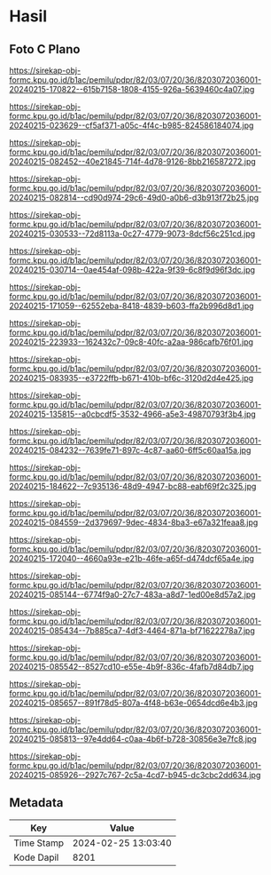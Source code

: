 # Hasil

## Foto C Plano

https://sirekap-obj-formc.kpu.go.id/b1ac/pemilu/pdpr/82/03/07/20/36/8203072036001-20240215-170822--615b7158-1808-4155-926a-5639460c4a07.jpg

https://sirekap-obj-formc.kpu.go.id/b1ac/pemilu/pdpr/82/03/07/20/36/8203072036001-20240215-023629--cf5af371-a05c-4f4c-b985-824586184074.jpg

https://sirekap-obj-formc.kpu.go.id/b1ac/pemilu/pdpr/82/03/07/20/36/8203072036001-20240215-082452--40e21845-714f-4d78-9126-8bb216587272.jpg

https://sirekap-obj-formc.kpu.go.id/b1ac/pemilu/pdpr/82/03/07/20/36/8203072036001-20240215-082814--cd90d974-29c6-49d0-a0b6-d3b913f72b25.jpg

https://sirekap-obj-formc.kpu.go.id/b1ac/pemilu/pdpr/82/03/07/20/36/8203072036001-20240215-030533--72d8113a-0c27-4779-9073-8dcf56c251cd.jpg

https://sirekap-obj-formc.kpu.go.id/b1ac/pemilu/pdpr/82/03/07/20/36/8203072036001-20240215-030714--0ae454af-098b-422a-9f39-6c8f9d96f3dc.jpg

https://sirekap-obj-formc.kpu.go.id/b1ac/pemilu/pdpr/82/03/07/20/36/8203072036001-20240215-171059--62552eba-8418-4839-b603-ffa2b996d8d1.jpg

https://sirekap-obj-formc.kpu.go.id/b1ac/pemilu/pdpr/82/03/07/20/36/8203072036001-20240215-223933--162432c7-09c8-40fc-a2aa-986cafb76f01.jpg

https://sirekap-obj-formc.kpu.go.id/b1ac/pemilu/pdpr/82/03/07/20/36/8203072036001-20240215-083935--e3722ffb-b671-410b-bf6c-3120d2d4e425.jpg

https://sirekap-obj-formc.kpu.go.id/b1ac/pemilu/pdpr/82/03/07/20/36/8203072036001-20240215-135815--a0cbcdf5-3532-4966-a5e3-49870793f3b4.jpg

https://sirekap-obj-formc.kpu.go.id/b1ac/pemilu/pdpr/82/03/07/20/36/8203072036001-20240215-084232--7639fe71-897c-4c87-aa60-6ff5c60aa15a.jpg

https://sirekap-obj-formc.kpu.go.id/b1ac/pemilu/pdpr/82/03/07/20/36/8203072036001-20240215-184622--7c935136-48d9-4947-bc88-eabf69f2c325.jpg

https://sirekap-obj-formc.kpu.go.id/b1ac/pemilu/pdpr/82/03/07/20/36/8203072036001-20240215-084559--2d379697-9dec-4834-8ba3-e67a321feaa8.jpg

https://sirekap-obj-formc.kpu.go.id/b1ac/pemilu/pdpr/82/03/07/20/36/8203072036001-20240215-172040--4660a93e-e21b-46fe-a65f-d474dcf65a4e.jpg

https://sirekap-obj-formc.kpu.go.id/b1ac/pemilu/pdpr/82/03/07/20/36/8203072036001-20240215-085144--6774f9a0-27c7-483a-a8d7-1ed00e8d57a2.jpg

https://sirekap-obj-formc.kpu.go.id/b1ac/pemilu/pdpr/82/03/07/20/36/8203072036001-20240215-085434--7b885ca7-4df3-4464-871a-bf71622278a7.jpg

https://sirekap-obj-formc.kpu.go.id/b1ac/pemilu/pdpr/82/03/07/20/36/8203072036001-20240215-085542--8527cd10-e55e-4b9f-836c-4fafb7d84db7.jpg

https://sirekap-obj-formc.kpu.go.id/b1ac/pemilu/pdpr/82/03/07/20/36/8203072036001-20240215-085657--891f78d5-807a-4f48-b63e-0654dcd6e4b3.jpg

https://sirekap-obj-formc.kpu.go.id/b1ac/pemilu/pdpr/82/03/07/20/36/8203072036001-20240215-085813--97e4dd64-c0aa-4b6f-b728-30856e3e7fc8.jpg

https://sirekap-obj-formc.kpu.go.id/b1ac/pemilu/pdpr/82/03/07/20/36/8203072036001-20240215-085926--2927c767-2c5a-4cd7-b945-dc3cbc2dd634.jpg


## Metadata

| Key        | Value               |
| ---------- | ------------------- |
| Time Stamp | 2024-02-25 13:03:40 |
| Kode Dapil | 8201                |



